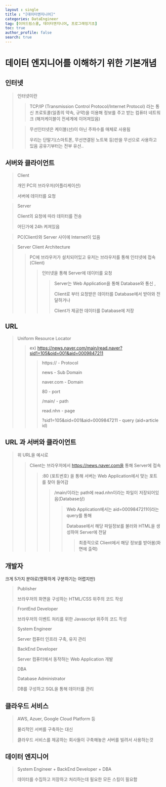```yaml
---
layout : single
title : "[데이터엔지니어]"
categories: DataEngineer
tag: [이어드림스쿨, 데이터엔지니어, 프로그래밍기초]
toc: true
author_profile: false
search: true
---
```




# 데이터 엔지니어를 이해하기 위한 기본개념



## 인터넷

> 인터넷이란
>
> > TCP/IP (Transmission Control Protocol/Internet Protocol) 라는 통신 프로토콜(일종의 약속, 규약)을 이용해 정보를 주고 받는 컴퓨터 네트워크 (해저케이블이 전세계에 이어져있음)
>
> >무선인터넷은 케이블(선)이 아닌 주파수를 매체로 사용됨
> >
> >우리는 단말기(스마트폰, 무선연결된 노트북 등)만을 무선으로 사용하고 있음 공유기부터는 전부 유선..



## 서버와 클라이언트

> Client
>
> 개인 PC의 브라우저(어플리케이션)
>
> 서버에 데이터를 요청

> Server
>
> Client의 요청에 따라 데이터를 전송
>
> 어딘가에 24h 켜져있음

> PC(Client)와 Server 사이에 Internet이 있음

>Server Client Architecture
>
>> PC에 브라우저가 설치되어있고 유저는 브라우저를 통해 인터넷에 접속(Client)
>>
>> >인터넷을 통해 Server에 데이터를 요청
>> >
>> >> Server는 Web Application을 통해 Database와 통신 ,
>> >>
>> >> Client로 부터 요청받은 데이터를 Database에서 받아와 전달하거나
>> >>
>> >> Client가 제공한 데이터를 Database에 저장



## URL

> Uniform Resource Locator
>
> > ex) https://news.naver.com/main/read.naver?sid1=105&oid=001&aid=0009847211
> >
> > > https:// - Protocol
> > >
> > > news - Sub Domain
> > >
> > > naver.com - Domain
> > >
> > > 80 - port
> > >
> > > /main/ - path
> > >
> > > read.nhn - page
> > >
> > > ?sid1=105&oid=001&aid=0009847211 - query (aid=article id)



## URL 과 서버와 클라이언트

>위 URL을 예시로
>
>> Client는 브라우저에서 https://news.naver.com을 통해 Server에 접속
>>
>> > :80 (포트번호) 을 통해 서버는 Web Application에서 맞는 포트를 찾아 들어감
>> >
>> > > /main/이라는 path에 read.nhn이라는 파일이 저장되어있음(Database상)
>> > >
>> > > > Web Application에서는 aid=0009847211이라는 query를 통해 
>> > > >
>> > > > Database에서 해당 파일정보를 불러와 HTML을 생성하여 Server에 전달
>> > > >
>> > > > > 최종적으로 Client에서 해당 정보를 받아봄(화면에 출력)



## 개발자

크게 5가지 분야로(명확하게 구분하기는 어렵지만)

> Publisher
>
> 브라우저의 화면을 구성하는 HTML/CSS 위주의 코드 작성

> FrontEnd Developer
>
> 브라우저의 이벤트 처리를 위한 Javascript 위주의 코드 작성

> System Engineer
>
> Server 컴퓨터 인프라 구축, 유지 관리

> BackEnd Developer
>
> Server 컴퓨터에서 동작하는 Web Application 개발

> DBA
>
> Database Administrator
>
> DB를 구성하고 SQL을 통해 데이터를 관리



## 클라우드 서비스

> AWS, Azuer, Google Cloud Platform 등
>
> 물리적인 서버를 구축하는 대신 
>
> 클라우드 서비스를 제공하는 회사들이 구축해놓은 서버를 빌려서 사용하는것



## 데이터 엔지니어

> System Engineer + BackEnd Developer + DBA
>
> 데이터를 수집하고 저장하고 처리하는데 필요한 모든 스킬이 필요함






